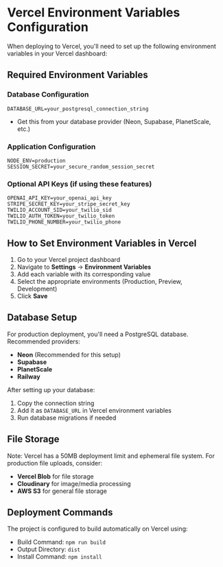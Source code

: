 # Vercel Environment Variables Configuration

When deploying to Vercel, you'll need to set up the following environment variables in your Vercel dashboard:

## Required Environment Variables

### Database Configuration
```
DATABASE_URL=your_postgresql_connection_string
```
- Get this from your database provider (Neon, Supabase, PlanetScale, etc.)

### Application Configuration
```
NODE_ENV=production
SESSION_SECRET=your_secure_random_session_secret
```

### Optional API Keys (if using these features)
```
OPENAI_API_KEY=your_openai_api_key
STRIPE_SECRET_KEY=your_stripe_secret_key
TWILIO_ACCOUNT_SID=your_twilio_sid
TWILIO_AUTH_TOKEN=your_twilio_token
TWILIO_PHONE_NUMBER=your_twilio_phone
```

## How to Set Environment Variables in Vercel

1. Go to your Vercel project dashboard
2. Navigate to **Settings** → **Environment Variables**
3. Add each variable with its corresponding value
4. Select the appropriate environments (Production, Preview, Development)
5. Click **Save**

## Database Setup

For production deployment, you'll need a PostgreSQL database. Recommended providers:
- **Neon** (Recommended for this setup)
- **Supabase**
- **PlanetScale**
- **Railway**

After setting up your database:
1. Copy the connection string
2. Add it as `DATABASE_URL` in Vercel environment variables
3. Run database migrations if needed

## File Storage

Note: Vercel has a 50MB deployment limit and ephemeral file system. For production file uploads, consider:
- **Vercel Blob** for file storage
- **Cloudinary** for image/media processing
- **AWS S3** for general file storage

## Deployment Commands

The project is configured to build automatically on Vercel using:
- Build Command: `npm run build`
- Output Directory: `dist`
- Install Command: `npm install`